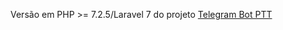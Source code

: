 Versão em PHP >= 7.2.5/Laravel 7 do projeto [Telegram Bot PTT](https://github.com/gabrieltesta/TelegramBotPTT)
